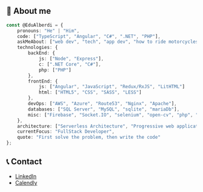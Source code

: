 ## :raising_hand: About me
```typescript
const @EduAlberdi = {
    pronouns: "He" | "Him",
    code: ["TypeScript", "Angular", "C#", ".NET", "PHP"],
    askMeAbout: ["web dev", "tech", "app dev", "how to ride motorcycles"],
    technologies: {
        backEnd: {
            js: ["Node", "Express"],
            c: [".NET Core", "C#"],
            php: ["PHP"]
        },
        frontEnd: {
            js: ["Angular", "JavaScript", "Redux/RxJS", "LitHTML"]
            html: ["HTML5", "CSS", "SASS", "LESS"]
        },
        devOps: ["AWS", "Azure", "Route53", "Nginx", "Apache"],
        databases: ["SQL Server", "MySQL", "sqlite", "mariaDb"],
        misc: ["Firebase", "Socket.IO", "selenium", "open-cv", "php", "SuiteApp"]
    },
    architecture: ["Serverless Architecture", "Progressive web applications", "Single page applications"],
    currentFocus: "FullStack Developer",
    quote: "First solve the problem, then write the code"
};
```


## :telephone_receiver: Contact
- [LinkedIn](https://www.linkedin.com/in/eduard-alberdi/)
- [Calendly](https://calendly.com/edu-alberdi/letstalk)

<!---
EduAlberdi/EduAlberdi is a ✨ special ✨ repository because its `README.md` (this file) appears on your GitHub profile.
You can click the Preview link to take a look at your changes.
--->
